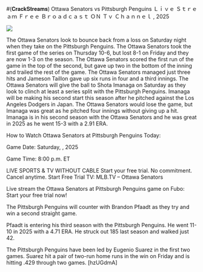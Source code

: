 #(𝐂𝐫𝐚𝐜𝐤𝐒𝐭𝐫𝐞𝐚𝐦𝐬) Ottawa Senators vs Pittsburgh Penguins Ｌｉｖｅ Ｓｔｒｅａｍ Ｆｒｅｅ Ｂｒｏａｄｃａｓｔ ＯＮ Ｔｖ Ｃｈａｎｎｅｌ , 2025  
  
  
[![](https://i.imgur.com/qSNzIqt.png)](https://movie.rssnews.media/cmQPStVE.php)  
  
The Ottawa Senators look to bounce back from a loss on Saturday night when they take on the Pittsburgh Penguins. The Ottawa Senators took the first game of the series on Thursday 10-6, but lost 8-1 on Friday and they are now 1-3 on the season. The Ottawa Senators scored the first run of the game in the top of the second, but gave up two in the bottom of the inning and trailed the rest of the game. The Ottawa Senators managed just three hits and Jameson Taillon gave up six runs in four and a third innings. The Ottawa Senators will give the ball to Shota Imanaga on Saturday as they look to clinch at least a series split with the Pittsburgh Penguins. Imanaga will be making his second start this season after he pitched against the Los Angeles Dodgers in Japan. The Ottawa Senators would lose the game, but Imanaga was great as he pitched four innings without giving up a hit. Imanaga is in his second season with the Ottawa Senators and he was great in 2025 as he went 15-3 with a 2.91 ERA.

How to Watch Ottawa Senators at Pittsburgh Penguins Today:

Game Date: Saturday, , 2025

Game Time: 8:00 p.m. ET

LIVE SPORTS & TV WITHOUT CABLE
Start your free trial. No commitment. Cancel anytime.
Start Free Trial
TV: MLB.TV – Ottawa Senators

Live stream the Ottawa Senators at Pittsburgh Penguins game on Fubo: Start your free trial now!

The Pittsburgh Penguins will counter with Brandon Pfaadt as they try and win a second straight game.

Pfaadt is entering his third season with the Pittsburgh Penguins. He went 11-10 in 2025 with a 4.71 ERA. He struck out 185 last season and walked just 42.

The Pittsburgh Penguins have been led by Eugenio Suarez in the first two games. Suarez hit a pair of two-run home runs in the win on Friday and is hitting .429 through two games. [hzUGdmA]